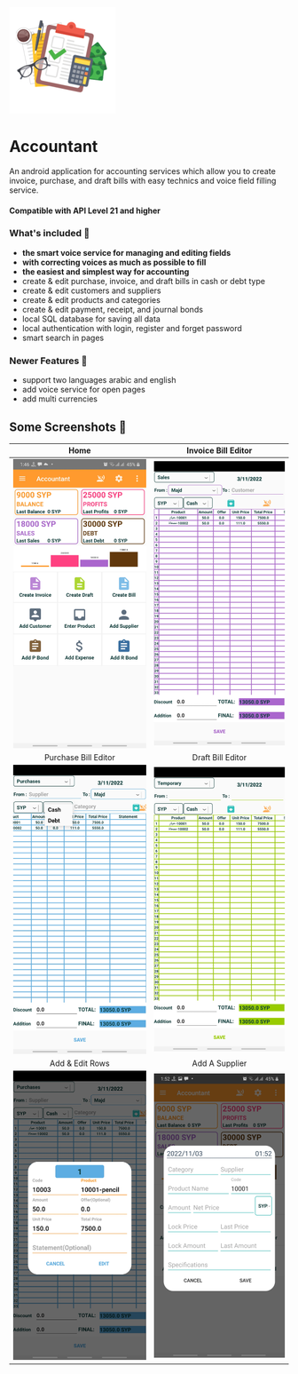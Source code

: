 ![icon](screenshots/ic_launcher_2.png)
# Accountant
An android application for accounting services which allow you to create invoice, purchase, and draft bills with easy technics and voice field filling service.

#### Compatible with **API Level 21** and higher

### What's included 🚀
- **the smart voice service for managing and editing fields**
- **with correcting voices as much as possible to fill**
- **the easiest and simplest way for accounting**
- create & edit purchase, invoice, and draft bills in cash or debt type
- create & edit customers and suppliers
- create & edit products and categories
- create & edit payment, receipt, and journal bonds
- local SQL database for saving all data
- local authentication with login, register and forget password
- smart search in pages

### Newer Features 🧬
- support two languages arabic and english
- add voice service for open pages
- add multi currencies


## Some Screenshots 🎉

Home             |  Invoice Bill Editor
:-------------------------:|:-------------------------:
![Home](screenshots/home.jpg)  |  ![Invoice Bill Editor](screenshots/invoices.jpg)
Purchase Bill Editor             |  Draft Bill Editor
![Purchase Editor](screenshots/bills.jpg)  |  ![Draft Bill Editor](screenshots/temporaries.jpg)
Add & Edit Rows             |  Add A Supplier
![Add & Edit Rows](screenshots/add_row.jpg)  |  ![Add A Supplier](screenshots/add_supplier.jpg)

